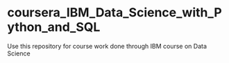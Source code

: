 # coursera_IBM_Data_Science_with_Python_and_SQL
Use this repository for course work done through IBM course on Data Science
